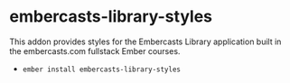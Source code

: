 # embercasts-library-styles

This addon provides styles for the Embercasts Library application built in the embercasts.com fullstack Ember courses.

* `ember install embercasts-library-styles`
